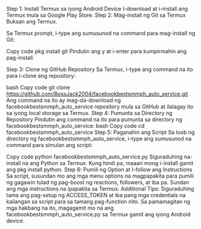 Step 1: Install Termux sa iyong Android Device
I-download at i-install ang Termux mula sa Google Play Store.
Step 2: Mag-install ng Git sa Termux
Buksan ang Termux.

Sa Termux prompt, i-type ang sumusunod na command para mag-install ng Git:

Copy code
pkg install git
Pindutin ang y at i-enter para kumpirmahin ang pag-install.

Step 3: Clone ng GitHub Repository
Sa Termux, i-type ang command na ito para i-clone ang repository:

bash
Copy code
git clone https://github.com/BossJack2004/facebookbestsmmph_auto_service.git
Ang command na ito ay mag-da-download ng facebookbestsmmph_auto_service repository mula sa GitHub at ilalagay ito sa iyong local storage sa Termux.
Step 4: Pumunta sa Directory ng Repository
Pindutin ang command na ito para pumunta sa directory ng facebookbestsmmph_auto_service:
bash
Copy code
cd facebookbestsmmph_auto_service
Step 5: Paganahin ang Script
Sa loob ng directory ng facebookbestsmmph_auto_service, i-type ang sumusunod na command para simulan ang script:

Copy code
python facebookbestsmmph_auto_service.py
Siguraduhing na-install na ang Python sa Termux. Kung hindi pa, maaari mong i-install gamit ang pkg install python.
Step 6: Pumili ng Option at I-follow ang Instructions
Sa script, susundan mo ang mga menu options na magpapakita para pumili ng gagawin tulad ng pag-boost ng reactions, followers, at iba pa.
Sundan ang mga instructions na ipapakita sa Termux.
Additional Tips:
Siguraduhing tama ang pag-setup ng ACCESS_TOKEN at iba pang mga credentials na kailangan sa script para sa tamang pag-function nito.
Sa pamamagitan ng mga hakbang na ito, magagamit mo na ang facebookbestsmmph_auto_service.py sa Termux gamit ang iyong Android device.
